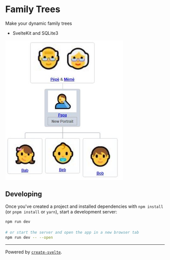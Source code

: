 # Family Trees

Make your dynamic family trees

- SvelteKit and SQLite3

![Screen1](Screen1.JPG)

## Developing

Once you've created a project and installed dependencies with `npm install` (or `pnpm install` or `yarn`), start a development server:

```bash
npm run dev

# or start the server and open the app in a new browser tab
npm run dev -- --open
```

----

Powered by [`create-svelte`](https://github.com/sveltejs/kit/tree/master/packages/create-svelte).
